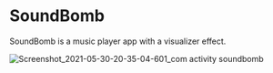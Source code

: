 
# SoundBomb
SoundBomb is a music player app with a visualizer effect.

![Screenshot_2021-05-30-20-35-04-601_com activity soundbomb](https://user-images.githubusercontent.com/78472356/120122082-62c8a700-c1c4-11eb-84b2-820afbc96954-small.jpg)
